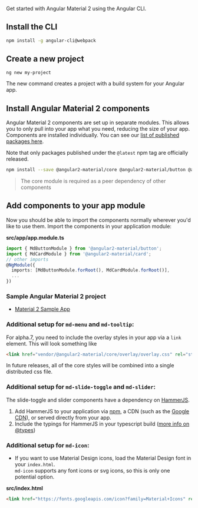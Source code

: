 Get started with Angular Material 2 using the Angular CLI.

## Install the CLI
 
 ```bash
 npm install -g angular-cli@webpack
 ```
 
## Create a new project
 
 ```bash
 ng new my-project
 ```

The new command creates a project with a build system for your Angular app.

## Install Angular Material 2 components 

Angular Material 2 components are set up in separate modules. This allows you to only pull into your app what you need, reducing the size of your app. Components are installed individually. You can see our [list of published packages here](https://www.npmjs.com/~angular2-material).

Note that only packages published under the `@latest` npm tag are officially released.

```bash
npm install --save @angular2-material/core @angular2-material/button @angular2-material/card
```

> The core module is required as a peer dependency of other components

## Add components to your app module
Now you should be able to import the components normally wherever you'd like to use them. Import the components in your application module:
  
**src/app/app.module.ts**
```ts
import { MdButtonModule } from '@angular2-material/button';
import { MdCardModule } from '@angular2-material/card';
// other imports 
@NgModule({
  imports: [MdButtonModule.forRoot(), MdCardModule.forRoot()],
  ...
})
```

### Sample Angular Material 2 project
- [Material 2 Sample App](https://github.com/jelbourn/material2-app)


### Additional setup for `md-menu` and `md-tooltip`:
For alpha.7, you need to include the overlay styles in your app via a `link` element. This will
look something like
```html
<link href="vendor/@angular2-material/core/overlay/overlay.css" rel="stylesheet">
```

In future releases, all of the core styles will be combined into a single distributed css file.

### Additional setup for `md-slide-toggle` and `md-slider`:
The slide-toggle and slider components have a dependency on [HammerJS](http://hammerjs.github.io/).
1) Add HammerJS to your application via [npm](https://www.npmjs.com/package/hammerjs), a CDN 
   (such as the [Google CDN](https://developers.google.com/speed/libraries/#hammerjs)), 
   or served directly from your app.
2) Include the typings for HammerJS in your typescript build ([more info on @types](https://blogs.msdn.microsoft.com/typescript/2016/06/15/the-future-of-declaration-files))


### Additional setup for `md-icon`:

- If you want to use Material Design icons, load the Material Design font in your `index.html`.  
`md-icon` supports any font icons or svg icons, so this is only one potential option.
       
**src/index.html**
```html
<link href="https://fonts.googleapis.com/icon?family=Material+Icons" rel="stylesheet">
```
